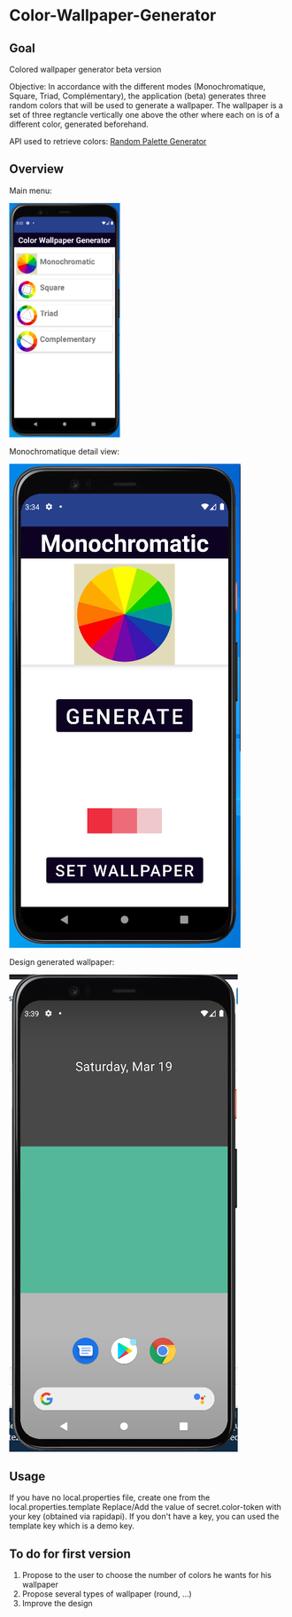 # Color-Wallpaper-Generator

## Goal
Colored wallpaper generator beta version

Objective: In accordance with the different modes (Monochromatique, Square, Triad, Complémentary), the application (beta) generates three random colors that will be used to generate a wallpaper. The wallpaper is a set of three regtancle vertically one above the other where each on is of a different color, generated beforehand.

API used to retrieve colors: [Random Palette Generator](https://rapidapi.com/kareem1999/api/random-palette-generator/)

## Overview

Main menu:

<img src="/images/MainMenu.png" alt="Main Menu Screen" width="200"/>

Monochromatique detail view:

![Monochromatique View Screen](/images/MonochromatiqueView.png)

Design generated wallpaper:

![Design Wallpaper Screen](/images/DesignWallpaper.png)

## Usage

If you have no local.properties file, create one from the local.properties.template
Replace/Add the value of secret.color-token with your key (obtained via rapidapi). If you don't have a key, you can used the template key which is a demo key.

## To do for first version

1. Propose to the user to choose the number of colors he wants for his wallpaper
2. Propose several types of wallpaper (round, ...)
3. Improve the design

